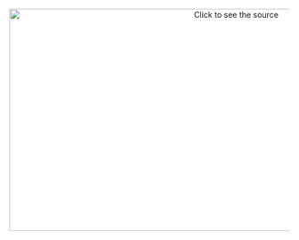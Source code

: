 <html> 

<head>


</head>

<body>
<div align="center">
	<br>
    <img src="https://diezaztek.github.io/Diezaztek-Components/summary.svg?sanitize=true" width="800" height="400" alt="Click to see the source">
	<br>
</div>

</body>

</html>
